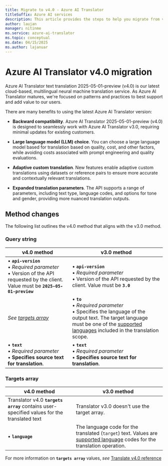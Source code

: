 ```yaml
---
title: Migrate to v4.0 - Azure AI Translator
titleSuffix: Azure AI services
description: This article provides the steps to help you migrate from v3 to Azure AI Translator v4.0 text translation.
author: laujan
manager: nitinme
ms.service: azure-ai-translator
ms.topic: conceptual
ms.date: 04/15/2025
ms.author: lajanuar
---
```


# Azure AI Translator v4.0 migration

Azure AI Translator text translation 2025-05-01-preview (v4.0) is our latest cloud-based, multilingual neural machine translation service. As Azure AI Translator matures, we're focused on patterns and practices to best support and add value to our users.

There are many benefits to using the latest Azure AI Translator version:

*  **Backward compatibility**. Azure AI Translator 2025-05-01-preview (v4.0) is designed to seamlessly work with Azure AI Translator v3.0, requiring minimal updates for existing customers.

 * **Large language model (LLM) choice**. You can choose a large language model based for translation based on quality, cost, and other factors, while avoiding costs associated with prompt engineering and quality evaluations.

* **Adaptive custom translation**. New features enable adaptive custom translations using datasets or reference pairs to ensure more accurate and contextually relevant translations.

* **Expanded translation parameters**. The API supports a range of parameters, including text type, language codes, and options for tone and gender, providing more nuanced translation outputs.

## Method changes

The following list outlines the v4.0 method that aligns with the v3.0 method.

### Query string

|v4.0 method|v3.0 method|
|---|---|
|&bullet; **`api-version`**<br>&bullet; *Required parameter*<br>&bullet; Version of the API requested by the client. Value must be **`2025-05-01-preview`** | &bullet; **`api-version`**<br>&bullet; *Required parameter*<br>&bullet; Version of the API requested by the client. Value must be **`3.0`**|
|*See [targets array](#targets-array)*|&bullet; **`to`**<br>&bullet; *Required parameter*<br>&bullet; Specifies the language of the output text. The target language must be one of the [supported languages](../../language-support.md#translation) included in the translation scope.|
|&bullet; **`text`**<br>&bullet; *Required parameter*<br>&bullet; **Specifies source text for translation**. | &bullet; **`text`**<br>&bullet; *Required parameter*<br>&bullet; **Specifies source text for translation**.|

### Targets array

|v4.0 method|v3.0 method|
|---|---|
|Translator v4.0 **`targets array`** contains user-specified values for the translated text|Translator v3.0 doesn't use the target array.|
|&bullet; **`language`**<br>|The language code for the translated (`target`) text. Values are [supported language](../../language-support.md) codes for the translation operation.|

For more information on **`targets array`** values, *see* [Translate v4.0 reference ](../reference/v4/translate-api.md)